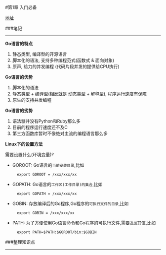 #第1章 入门必备

[地址](http://www.imooc.com/learn/345 "地址")

###笔记

---

**Go语言的特点**

1. 静态类型, 编译型的开源语言
2. 脚本化的语法, 支持多种编程范式(函数式 & 面向对象)
3. 原声, 给力的并发编程 (代码片段并发的提供给CPU执行)

**Go语言的优势**

1. 脚本化的语法
2. 静态类型 + 编译型(相反就是 动态类型 + 解释型), 程序运行速度有保障
3. 原生的支持并发编程

**Go语言的劣势**

1. 语法糖并没有Python和Ruby那么多
2. 目前的程序运行速度还不及C
3. 第三方函数库暂时不像绝对主流的编程语言那么多

**Linux下的设置方法**

需要设置什么(环境变量)?

* GOROOT: Go语言的`当前安装目录`,比如

		export GOROOT = /xxx/xxx/xx

* GOPATH: Go语言的`工作区(工作目录)的集合`,比如

		export GOPATH = /xxx/xxx/xx

* GOBIN: 存放编译后的Go程序,Go程序的`可执行文件的目录`,比如

		export GOBIN = /xxx/xxx/xx 

* PATH: 为了方便使用Go语言命令和Go程序的可执行文件,需要`追加`其值,比如

		export PATH=$PATH:$GOROOT/bin:$GOBIN

###整理知识点

---